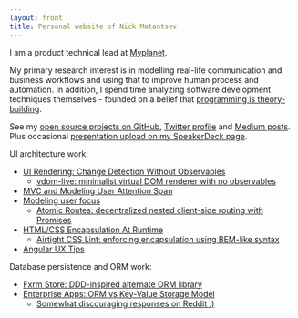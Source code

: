 ```yaml
---
layout: front
title: Personal website of Nick Matantsev
---
```


I am a product technical lead at [Myplanet](http://myplanet.com).

My primary research interest is in modelling real-life communication and business workflows and using that to improve human process and automation. In addition, I spend time analyzing software development techniques themselves - founded on a belief that [programming is theory-building](http://www.dc.uba.ar/materias/plp/cursos/material/programmingAsTheoryBuilding).

See my [open source projects on GitHub](https://github.com/unframework), [Twitter profile](https://twitter.com/unframework) and [Medium posts](https://medium.com/@unframework). Plus occasional [presentation upload on my SpeakerDeck page](https://speakerdeck.com/unframework).

UI architecture work:

* [UI Rendering: Change Detection Without Observables](/ui-repaint)
    * [vdom-live: minimalist virtual DOM renderer with no observables](https://github.com/unframework/vdom-live)
* [MVC and Modeling User Attention Span](/view-attention-span)
* [Modeling user focus](/user-focus-model)
    * [Atomic Routes: decentralized nested client-side routing with Promises](https://github.com/unframework/atomic-routes)
* [HTML/CSS Encapsulation At Runtime](/html-css-encapsulation-at-runtime)
    * [Airtight CSS Lint: enforcing encapsulation using BEM-like syntax](https://github.com/unframework/airtight-css-lint)
* [Angular UX Tips](http://ng-ux.tips)

Database persistence and ORM work:

* [Fxrm Store: DDD-inspired alternate ORM library](https://github.com/fxrm/fxrm-store)
* [Enterprise Apps: ORM vs Key-Value Storage Model](/orm-vs-key-value)
    * [Somewhat discouraging responses on Reddit :)](https://www.reddit.com/r/programming/comments/2t36ra/disappointed_in_orm_keyvalue_store_might_be_a/)
